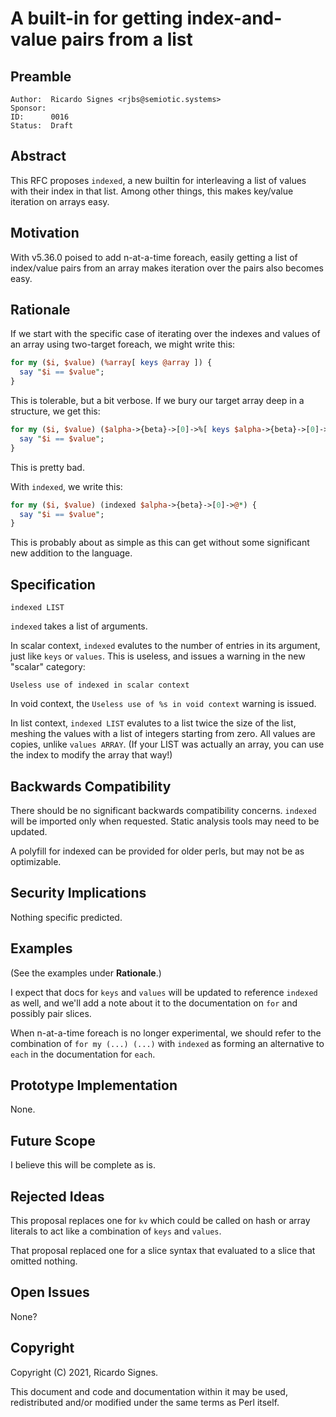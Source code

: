 # A built-in for getting index-and-value pairs from a list

## Preamble

    Author:  Ricardo Signes <rjbs@semiotic.systems>
    Sponsor:
    ID:      0016
    Status:  Draft

## Abstract

This RFC proposes `indexed`, a new builtin for interleaving a list of values
with their index in that list.  Among other things, this makes key/value
iteration on arrays easy.

## Motivation

With v5.36.0 poised to add n-at-a-time foreach, easily getting a list of
index/value pairs from an array makes iteration over the pairs also becomes
easy.

## Rationale

If we start with the specific case of iterating over the indexes and values of
an array using two-target foreach, we might write this:

```perl
for my ($i, $value) (%array[ keys @array ]) {
  say "$i == $value";
}
```

This is tolerable, but a bit verbose.  If we bury our target array deep in a
structure, we get this:

```perl
for my ($i, $value) ($alpha->{beta}->[0]->%[ keys $alpha->{beta}->[0]->@* ]) {
  say "$i == $value";
}
```

This is pretty bad.

With `indexed`, we write this:

```perl
for my ($i, $value) (indexed $alpha->{beta}->[0]->@*) {
  say "$i == $value";
}
```

This is probably about as simple as this can get without some significant new
addition to the language.

## Specification

    indexed LIST

`indexed` takes a list of arguments.

In scalar context, `indexed` evalutes to the number of entries in its argument,
just like `keys` or `values`.  This is useless, and issues a warning in the new
"scalar" category:

    Useless use of indexed in scalar context

In void context, the `Useless use of %s in void context` warning is issued.

In list context, `indexed LIST` evalutes to a list twice the size of the list,
meshing the values with a list of integers starting from zero.  All values are
copies, unlike `values ARRAY`.  (If your LIST was actually an array, you can
use the index to modify the array that way!)

## Backwards Compatibility

There should be no significant backwards compatibility concerns.  `indexed`
will be imported only when requested.  Static analysis tools may need to be
updated.

A polyfill for indexed can be provided for older perls, but may not be as
optimizable.

## Security Implications

Nothing specific predicted.

## Examples

(See the examples under **Rationale**.)

I expect that docs for `keys` and `values` will be updated to reference
`indexed` as well, and we'll add a note about it to the documentation on `for`
and possibly pair slices.

When n-at-a-time foreach is no longer experimental, we should refer to the
combination of `for my (...) (...)` with `indexed` as forming an alternative to
`each` in the documentation for `each`.

## Prototype Implementation

None.

## Future Scope

I believe this will be complete as is.

## Rejected Ideas

This proposal replaces one for `kv` which could be called on hash or array
literals to act like a combination of `keys` and `values`.

That proposal replaced one for a slice syntax that evaluated to a slice that
omitted nothing.

## Open Issues

None?

## Copyright

Copyright (C) 2021, Ricardo Signes.

This document and code and documentation within it may be used, redistributed
and/or modified under the same terms as Perl itself.

